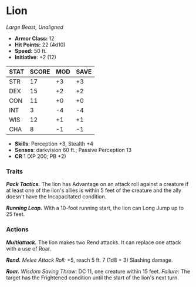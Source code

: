 # Lion

*Large Beast, Unaligned*

- **Armor Class:** 12
- **Hit Points:** 22 (4d10)
- **Speed:** 50 ft.
- **Initiative**: +2 (12)

|STAT|SCORE|MOD|SAVE|
| --- | --- | --- | ---- |
| STR | 17 | +3 | +3 |
| DEX | 15 | +2 | +2 |
| CON | 11 | +0 | +0 |
| INT | 3 | -4 | -4 |
| WIS | 12 | +1 | +1 |
| CHA | 8 | -1 | -1 |

- **Skills**: Perception +3, Stealth +4
- **Senses**: darkvision 60 ft.; Passive Perception 13
- **CR** 1 (XP 200; PB +2)

### Traits

***Pack Tactics.*** The lion has Advantage on an attack roll against a creature if at least one of the lion's allies is within 5 feet of the creature and the ally doesn't have the Incapacitated condition.

***Running Leap.*** With a 10-foot running start, the lion can Long Jump up to 25 feet.


### Actions

***Multiattack.*** The lion makes two Rend attacks. It can replace one attack with a use of Roar.

***Rend.*** *Melee Attack Roll:* +5, reach 5 ft. 7 (1d8 + 3) Slashing damage.

***Roar.*** *Wisdom Saving Throw*: DC 11, one creature within 15 feet. *Failure:*  The target has the Frightened condition until the start of the lion's next turn.
